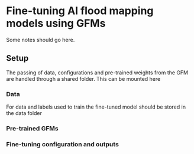 # Fine-tuning AI flood mapping models using GFMs

Some notes should go here.


## Setup
The passing of data, configurations and pre-trained weights from the GFM are handled through a shared folder.  This can be mounted here


### Data
For data and labels used to train the fine-tuned model should be stored in the data folder


### Pre-trained GFMs


### Fine-tuning configuration and outputs
